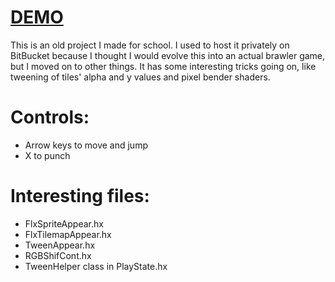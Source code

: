 # [DEMO](https://rawgit.com/Ohmnivore/Thrash/master/export/flash/bin/Thrash.swf)

This is an old project I made for school. I used to host it privately on BitBucket because I thought I would evolve this into an actual brawler game, but I moved on to other things. It has some interesting tricks going on, like tweening of tiles' alpha and y values and pixel bender shaders.

# Controls:
* Arrow keys to move and jump
* X to punch

# Interesting files:
* FlxSpriteAppear.hx
* FlxTilemapAppear.hx
* TweenAppear.hx
* RGBShifCont.hx
* TweenHelper class in PlayState.hx
